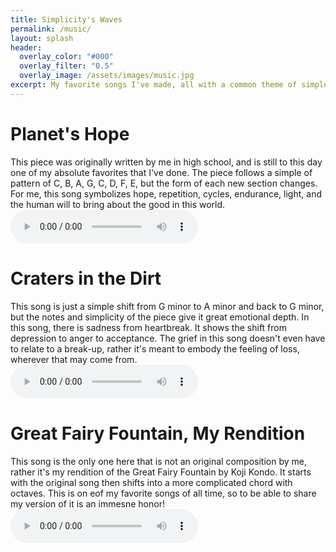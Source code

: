 ```yaml
---
title: Simplicity's Waves
permalink: /music/
layout: splash
header:
  overlay_color: "#000"
  overlay_filter: "0.5"
  overlay_image: /assets/images/music.jpg
excerpt: My favorite songs I've made, all with a common theme of simple ideas expanded upon, enjoy!
---
```


# Planet's Hope
This piece was originally written by me in high school, and is still to this day one of my absolute favorites that I've done. The piece follows a simple of pattern of C, B, A, G, C, D, F, E, but the form of each new section changes. For me, this song symbolizes hope, repetition, cycles, endurance, light, and the human will to bring about the good in this world.
<audio controls>
  <source src="/assets/audio/lilty.ogg" type="audio/ogg">
</audio>


# Craters in the Dirt
This song is just a simple shift from G minor to A minor and back to G minor, but the notes and simplicity of the piece give it great emotional depth. In this song, there is sadness from heartbreak. It shows the shift from depression to anger to acceptance. The grief in this song doesn't even have to relate to a break-up, rather it's meant to embody the feeling of loss, wherever that may come from.
<audio controls>
  <source src="/assets/audio/sad.wav" type="audio/wav">
</audio>


# Great Fairy Fountain, My Rendition
This song is the only one here that is not an original composition by me, rather it's my rendition of the Great Fairy Fountain by Koji Kondo. It starts with the original song then shifts into a more complicated chord with octaves. This is on eof my favorite songs of all time, so to be able to share my version of it is an immesne honor!
<audio controls>
  <source src="/assets/audio/fairy.mp4" type="audio/mp4">
</audio>
